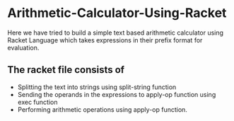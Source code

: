 # Arithmetic-Calculator-Using-Racket

Here we have tried to build a simple text based arithmetic calculator using Racket Language which takes expressions in their prefix format for evaluation.

## The racket file consists of

-  Splitting the text into strings using split-string function
-  Sending the operands in the expressions to apply-op function using exec function
-  Performing arithmetic operations using apply-op function.


